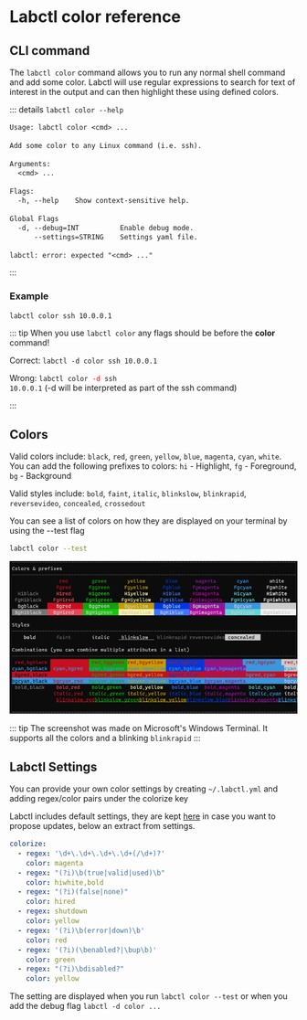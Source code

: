 # Labctl color reference

## CLI command

The `labctl color` command allows you to run any normal shell command and add some color.
Labctl will use regular expressions to search for text of interest in the output and can then highlight these using defined colors.


::: details `labctl color --help`
```
Usage: labctl color <cmd> ...

Add some color to any Linux command (i.e. ssh).

Arguments:
  <cmd> ...

Flags:
  -h, --help    Show context-sensitive help.

Global Flags
  -d, --debug=INT          Enable debug mode.
      --settings=STRING    Settings yaml file.

labctl: error: expected "<cmd> ..."
```
:::

### Example

```
labctl color ssh 10.0.0.1
```


::: tip
When you use `labctl color` any flags should be before the **color** command!

Correct: <code>labctl -d color ssh 10.0.0.1</code>

Wrong: <code>labctl color <span style="color:red">-d</span> ssh 10.0.0.1</code> (-d will be interpreted as part of the ssh command)

:::


## Colors

Valid colors include: `black`, `red`, `green`, `yellow`, `blue`, `magenta`, `cyan`, `white`.
You can add the following prefixes to colors: `hi` - Highlight, `fg` - Foreground, `bg` - Background

Valid styles include: `bold`, `faint`, `italic`, `blinkslow`, `blinkrapid`, `reversevideo`, `concealed`, `crossedout`

You can see a list of colors on how they are displayed on your terminal by using the --test flag

```bash
labctl color --test
```

![colors](./color-test.png)


::: tip
The screenshot was made on Microsoft's Windows Terminal. It supports all the colors and a blinking `blinkrapid`
:::

## Labctl Settings

You can provide your own color settings by creating `~/.labctl.yml` and adding regex/color pairs under the colorize key

Labctl includes default settings, they are kept [here](https://github.com/labctl/labctl/blob/main/helpers/settings.yml) in case you want to propose updates, below an extract from settings.

```yaml
colorize:
  - regex: '\d+\.\d+\.\d+\.\d+(/\d+)?'
    color: magenta
  - regex: "(?i)\b(true|valid|used)\b"
    color: hiwhite,bold
  - regex: "(?i)(false|none)"
    color: hired
  - regex: shutdown
    color: yellow
  - regex: '(?i)\b(error|down)\b'
    color: red
  - regex: '(?i)(\benabled?|\bup\b)'
    color: green
  - regex: "(?i)\bdisabled?"
    color: yellow
```

The setting are displayed when you run `labctl color --test` or when you add the debug flag `labctl -d color ...`
